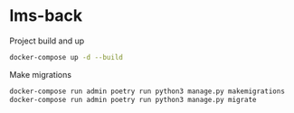 # lms-back

Project build and up
```bash
docker-compose up -d --build
```

Make migrations
```bash
docker-compose run admin poetry run python3 manage.py makemigrations
docker-compose run admin poetry run python3 manage.py migrate
```